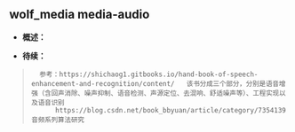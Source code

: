 ## wolf_media media-audio
- **概述：**
>
>
>
>
>
>
>
>
>
>
>
>
>
>
>
>
>

- **待续：**
>       参考：https://shichaog1.gitbooks.io/hand-book-of-speech-enhancement-and-recognition/content/   该书分成三个部分，分别是语音增强（含回声消除、噪声抑制、语音检测、声源定位、去混响、舒适噪声等）、工程实现以及语音识别
>           https://blog.csdn.net/book_bbyuan/article/category/7354139  音频系列算法研究
>           
>
>
>
>
>
>
>
>
>
>
